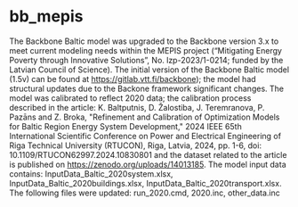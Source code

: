 # bb_mepis
The Backbone Baltic model was upgraded to the Backbone version 3.x to meet current modeling needs within the MEPIS project (“Mitigating Energy Poverty through Innovative Solutions”, No. lzp-2023/1-0214; funded by the Latvian Council of Science).
The initial version of the Backbone Baltic model (1.5v) can be found at https://gitlab.vtt.fi/backbone); the model had structural updates due to the Backone framework significant changes. 
The model was calibrated to reflect 2020 data; the calibration process described in the article: K. Baltputnis, D. Žalostiba, J. Teremranova, P. Pazāns and Z. Broka, "Refinement and Calibration of Optimization Models for Baltic Region Energy System Development," 2024 IEEE 65th International Scientific Conference on Power and Electrical Engineering of Riga Technical University (RTUCON), Riga, Latvia, 2024, pp. 1-6, doi: 10.1109/RTUCON62997.2024.10830801 and the dataset related to the article is published on https://zenodo.org/uploads/14013185.
The model input data contains: InputData_Baltic_2020system.xlsx, InputData_Baltic_2020buildings.xlsx, InputData_Baltic_2020transport.xlsx.
The following files were updated: run_2020.cmd, 2020.inc, other_data.inc



